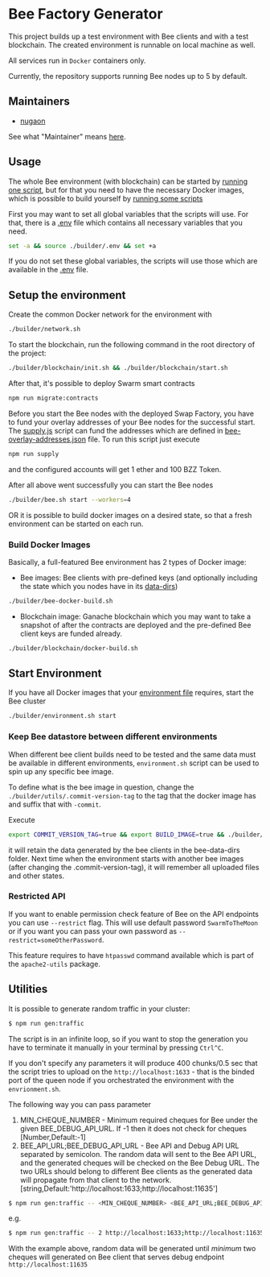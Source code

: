 # Bee Factory Generator
This project builds up a test environment with Bee clients and with a test blockchain.
The created environment is runnable on local machine as well.

All services run in `Docker` containers only.

Currently, the repository supports running Bee nodes up to 5 by default.

## Maintainers

- [nugaon](https://github.com/nugaon)

See what "Maintainer" means [here](https://github.com/ethersphere/repo-maintainer).

## Usage
The whole Bee environment (with blockchain) can be started by [running one script](###Run-Environment),
but for that you need to have the necessary Docker images, which is possible to build yourself by [running some scripts](###Setup-the-environment)

First you may want to set all global variables that the scripts will use.
For that, there is a [.env](builder/.env) file which contains all necessary variables that you need.

```sh
set -a && source ./builder/.env && set +a
```

If you do not set these global variables, the scripts will use those which are available in the [.env](builder/.env) file.

## Setup the environment

Create the common Docker network for the environment with

```sh
./builder/network.sh
```

To start the blockchain, run the following command in the root directory of the project:

```sh
./builder/blockchain/init.sh && ./builder/blockchain/start.sh
```

After that, it's possible to deploy Swarm smart contracts

```sh
npm run migrate:contracts
```

Before you start the Bee nodes with the deployed Swap Factory, you have to fund your overlay addresses of your Bee nodes for the successful start.
The [supply.js](src/supply.js) script can fund the addresses which are defined in [bee-overlay-addresses.json](bee-overlay-addresses.json) file.
To run this script just execute

```sh
npm run supply
```

and the configured accounts will get 1 ether and 100 BZZ Token.

After all above went successfully you can start the Bee nodes

```sh
./builder/bee.sh start --workers=4
```

OR it is possible to build docker images on a desired state, so that a fresh environment can be started on each run.

### Build Docker Images

Basically, a full-featured Bee environment has 2 types of Docker image:

- Bee images: Bee clients with pre-defined keys (and optionally including the state which you nodes have in its [data-dirs](scripts/bee-data-dirs))
```sh
./builder/bee-docker-build.sh
```
- Blockchain image: Ganache blockchain which you may want to take a snapshot of after the contracts are deployed and the pre-defined Bee client keys are funded already.
```sh
./builder/blockchain/docker-build.sh
```

## Start Environment

If you have all Docker images that your [environment file](scripts/.env) requires,
start the Bee cluster

```sh
./builder/environment.sh start
```

### Keep Bee datastore between different environments
When different bee client builds need to be tested and the same data must be available in different environments,
`environment.sh` script can be used to spin up any specific bee image.

To define what is the bee image in question, change the `./builder/utils/.commit-version-tag` to the tag that the docker image has and suffix that with `-commit`.

Execute
```sh
export COMMIT_VERSION_TAG=true && export BUILD_IMAGE=true && ./builder/environment.sh start
```

it will retain the data generated by the bee clients in the bee-data-dirs folder.
Next time when the environment starts with another bee images (after changing the .commit-version-tag), it will remember all uploaded files and other states.

### Restricted API

If you want to enable permission check feature of Bee on the API endpoints you can use `--restrict` flag. This will
use default password `SwarmToTheMoon` or if you want you can pass your own password as `--restrict=someOtherPassword`.

This feature requires to have `htpasswd` command available which is part of the `apache2-utils` package.

## Utilities

It is possible to generate random traffic in your cluster:

```sh
$ npm run gen:traffic
```

The script is in an infinite loop, so if you want to stop the generation you have to terminate it manually in your terminal by pressing `Ctrl^C`.

If you don't specify any parameters it will produce 400 chunks/0.5 sec that the script tries to upload on the `http://localhost:1633` - that is the binded port of the queen node if you orchestrated the environment with the `envrionment.sh`.

The following way you can pass parameter

1. MIN_CHEQUE_NUMBER - Minimum required cheques for Bee under the given BEE_DEBUG_API_URL. If -1 then it does not check for cheques [Number,Default:-1]
2. BEE_API_URL;BEE_DEBUG_API_URL - Bee API and Debug API URL separated by semicolon. The random data will sent to the Bee API URL, and the generated cheques will be checked on the Bee Debug URL. The two URLs should belong to different Bee clients as the generated data will propagate from that client to the network. [string,Default:'http://localhost:1633;http://localhost:11635']

```sh
$ npm run gen:traffic -- <MIN_CHEQUE_NUMBER> <BEE_API_URL;BEE_DEBUG_API_URL> <BEE_API_URL;BEE_DEBUG_API_URL> (...)
```

e.g.

```sh
$ npm run gen:traffic -- 2 http://localhost:1633;http://localhost:11635
```

With the example above, random data will be generated until _minimum_ two cheques will generated on Bee client that serves debug endpoint `http://localhost:11635`
